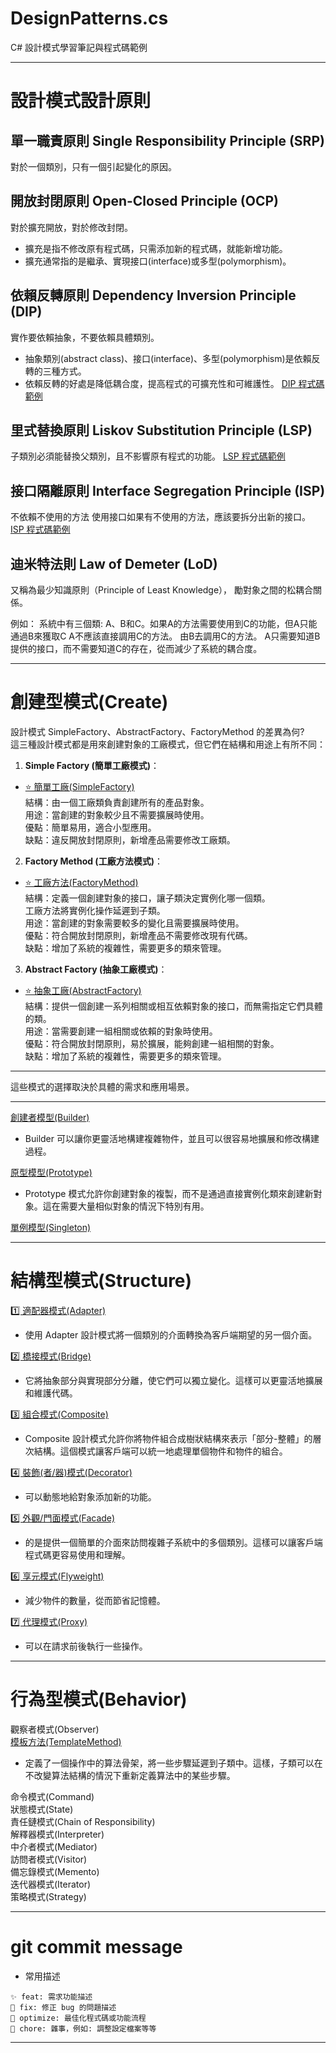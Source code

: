# DesignPatterns.cs
C# 設計模式學習筆記與程式碼範例

---

# 設計模式設計原則
## 單一職責原則 Single Responsibility Principle (SRP)
對於一個類別，只有一個引起變化的原因。
## 開放封閉原則 Open-Closed Principle (OCP)
對於擴充開放，對於修改封閉。
- 擴充是指不修改原有程式碼，只需添加新的程式碼，就能新增功能。
- 擴充通常指的是繼承、實現接口(interface)或多型(polymorphism)。

## 依賴反轉原則 Dependency Inversion Principle (DIP)
實作要依賴抽象，不要依賴具體類別。
- 抽象類別(abstract class)、接口(interface)、多型(polymorphism)是依賴反轉的三種方式。
- 依賴反轉的好處是降低耦合度，提高程式的可擴充性和可維護性。
[DIP 程式碼範例](./docs/DIP.md)

## 里式替換原則 Liskov Substitution Principle (LSP)
子類別必須能替換父類別，且不影響原有程式的功能。
[LSP 程式碼範例](./docs/LSP.md)

## 接口隔離原則 Interface Segregation Principle (ISP)
不依賴不使用的方法
使用接口如果有不使用的方法，應該要拆分出新的接口。
[ISP 程式碼範例](./docs/ISP.md)

## 迪米特法則 Law of Demeter (LoD)
又稱為最少知識原則（Principle of Least Knowledge），
勵對象之間的松耦合關係。

例如：
系統中有三個類:
A、B和C。如果A的方法需要使用到C的功能，但A只能通過B來獲取C
A不應該直接調用C的方法。
由B去調用C的方法。
A只需要知道B提供的接口，而不需要知道C的存在，從而減少了系統的耦合度。

---

# 創建型模式(Create)
設計模式 SimpleFactory、AbstractFactory、FactoryMethod 的差異為何?  
這三種設計模式都是用來創建對象的工廠模式，但它們在結構和用途上有所不同：  

1. **Simple Factory (簡單工廠模式)**：  
- [⭐ 簡單工廠(SimpleFactory)](./Create/SimpleFactory/SimpleFactory.sln)  
結構：由一個工廠類負責創建所有的產品對象。  
用途：當創建的對象較少且不需要擴展時使用。  
優點：簡單易用，適合小型應用。  
缺點：違反開放封閉原則，新增產品需要修改工廠類。  

2. **Factory Method (工廠方法模式)**：  
- [⭐ 工廠方法(FactoryMethod)](./Create//FactoryMethod/FactoryMethod.sln)  
結構：定義一個創建對象的接口，讓子類決定實例化哪一個類。  
工廠方法將實例化操作延遲到子類。  
用途：當創建的對象需要較多的變化且需要擴展時使用。  
優點：符合開放封閉原則，新增產品不需要修改現有代碼。  
缺點：增加了系統的複雜性，需要更多的類來管理。  

3. **Abstract Factory (抽象工廠模式)**：  
- [⭐ 抽象工廠(AbstractFactory)](./Create/AbstractFactory/AbstractFactory.sln)  
結構：提供一個創建一系列相關或相互依賴對象的接口，而無需指定它們具體的類。  
用途：當需要創建一組相關或依賴的對象時使用。  
優點：符合開放封閉原則，易於擴展，能夠創建一組相關的對象。  
缺點：增加了系統的複雜性，需要更多的類來管理。  

---

這些模式的選擇取決於具體的需求和應用場景。

---

[創建者模型(Builder)](./Create/Builder/Builder.sln)  
- Builder 可以讓你更靈活地構建複雜物件，並且可以很容易地擴展和修改構建過程。  

[原型模型(Prototype)](./Create/Prototype/Prototype.sln)  
- Prototype 模式允許你創建對象的複製，而不是通過直接實例化類來創建新對象。這在需要大量相似對象的情況下特別有用。  

[單例模型(Singleton)](./Create//Singleton/Singleton.sln)  

---

# 結構型模式(Structure)

[1️⃣ 適配器模式(Adapter)](./Structure/Adapter/Adapter.sln)  
- 使用 Adapter 設計模式將一個類別的介面轉換為客戶端期望的另一個介面。  

[2️⃣ 橋接模式(Bridge)](./Structure/Bridge/Bridge.sln)  
- 它將抽象部分與實現部分分離，使它們可以獨立變化。這樣可以更靈活地擴展和維護代碼。  

[3️⃣ 組合模式(Composite)](./Structure/Composite/Composite.sln)  
- Composite 設計模式允許你將物件組合成樹狀結構來表示「部分-整體」的層次結構。這個模式讓客戶端可以統一地處理單個物件和物件的組合。  

[4️⃣ 裝飾(者/器)模式(Decorator)](./Structure/Decorator/Decorator.sln)  
- 可以動態地給對象添加新的功能。  

[5️⃣ 外觀/門面模式(Facade)](./Structure/Facade/Facade.sln)  
- 的是提供一個簡單的介面來訪問複雜子系統中的多個類別。這樣可以讓客戶端程式碼更容易使用和理解。  

[6️⃣ 享元模式(Flyweight)](./Structure/Flyweight/Flyweight.sln)  
- 減少物件的數量，從而節省記憶體。  

[7️⃣ 代理模式(Proxy)](./Structure/Proxy/Proxy.sln)  
- 可以在請求前後執行一些操作。  

---

# 行為型模式(Behavior)

觀察者模式(Observer)  
[模板方法(TemplateMethod)](./Behavior/TemplateMethod/TemplateMethod.sln)  
- 定義了一個操作中的算法骨架，將一些步驟延遲到子類中。這樣，子類可以在不改變算法結構的情況下重新定義算法中的某些步驟。  

命令模式(Command)  
狀態模式(State)  
責任鏈模式(Chain of Responsibility)  
解釋器模式(Interpreter)  
中介者模式(Mediator)  
訪問者模式(Visitor)  
備忘錄模式(Memento)  
迭代器模式(Iterator)  
策略模式(Strategy)  

---


# git commit message
- 常用描述
```
✨ feat: 需求功能描述
🐛 fix: 修正 bug 的問題描述
💄 optimize: 最佳化程式碼或功能流程
🔧 chore: 雜事，例如: 調整設定檔案等等 
```

---

